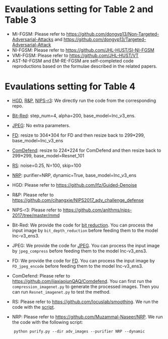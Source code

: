 # Evaulations setting for Table 2 and Table 3
+ MI-FGSM: Please refer to https://github.com/dongyp13/Non-Targeted-Adversarial-Attacks and https://github.com/dongyp13/Targeted-Adversarial-Attack
+ NI-FGSM: Please refer to https://github.com/JHL-HUST/SI-NI-FGSM
+ VMI-FGSM: Please refer to https://github.com/JHL-HUST/VT
+ AST-NI-FGSM and EM-RE-FGSM are self-completed code reproductions based on the formulae described in the related papers.


# Evaulations setting for Table 4

+ [HGD](https://github.com/lfz/Guided-Denoise), [R\&P](https://github.com/cihangxie/NIPS2017_adv_challenge_defense), [NIPS-r3](https://github.com/anlthms/nips-2017/tree/master/mmd): We directly run the code from the corresponding repo.
+ [Bit-Red](https://github.com/thu-ml/ares/blob/main/ares/defense/bit_depth_reduction.py): step_num=4, alpha=200, base_model=Inc_v3_ens.
+ [JPEG](https://github.com/thu-ml/ares/blob/main/ares/defense/jpeg_compression.py): No extra parameters.
+ [FD](https://github.com/zihaoliu123/Feature-Distillation-DNN-Oriented-JPEG-Compression-Against-Adversarial-Examples): resize to 304\*304 for FD and then resize back to 299\*299, base_model=Inc_v3_ens
+ [ComDefend](https://github.com/jiaxiaojunQAQ/Comdefend): resize to 224\*224 for ComDefend and then resize back to 299\*299, base_model=Resnet_101
+ [RS](https://github.com/locuslab/smoothing): noise=0.25, N=100, skip=100
+ [NRP](https://github.com/Muzammal-Naseer/NRP): purifier=NRP, dynamic=True, base_model=Inc_v3_ens

+ HGD: Please refer to https://github.com/lfz/Guided-Denoise
+ R\&P: Please refer to https://github.com/cihangxie/NIPS2017_adv_challenge_defense
+ NIPS-r3: Please refer to https://github.com/anlthms/nips-2017/tree/master/mmd
+ Bit-Red: We provide the code for [bit reduction](./bit_depth_reduction.py). You can process the input image by ``bit_depth_reduction`` before feeding them to the model Inc-v3_ens3. 
+ JPEG: We provide the code for [JPEG](./jpeg.py). You can process the input image by ``jpeg_compress`` before feeding them to the model Inc-v3_ens3. 
+ FD: We provide the code for [FD](./feature_distillation.py). You can process the input image by ``FD_jpeg_encode`` before feeding them to the model Inc-v3_ens3. 
+ ComDefend: Please refer to https://github.com/jiaxiaojunQAQ/Comdefend. You can first run the ``compression_imagenet.py`` to generate the processed images. Then you can run ``Resnet_imagenet.py`` to test the method. 
+ RS: Please refer to https://github.com/locuslab/smoothing. We run the code with the [script](RS.sh).
+ NRP: Please refer to https://github.com/Muzammal-Naseer/NRP. We run the code with the following script:
```
    python purify.py --dir adv_images --purifier NRP --dynamic
```






